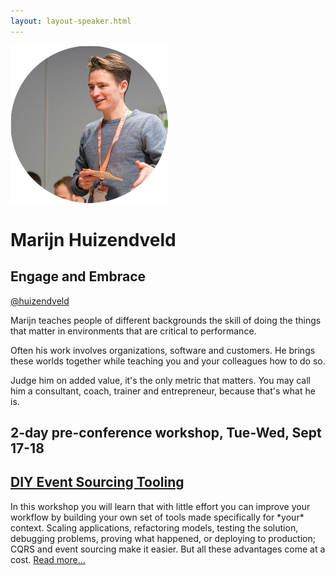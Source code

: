 ```yaml
---
layout: layout-speaker.html
---
```

<div class="container section featured-speaker">
  <div class="row">
    <div class="col-xs-12 col-sm-2 img-container">
      <img class="speaker-page-img" src="../img/speakers/Marijn-Huizendveld-ON.png">
    </div>
    <div class="col-xs-12 col-sm-10 copy-container">
        <h1 class="speaker-header">Marijn Huizendveld</h1>
        <h2 class="speaker-subtitle">Engage and Embrace</h2>
        <p><a class="speaker-handle" href="https://twitter.com/huizendveld" target="_blank">@huizendveld</a></p>
        <p>Marijn teaches people of different backgrounds the skill of doing the things that matter in environments that are critical to performance.</p>
        <p>Often his work involves organizations, software and customers. He brings these worlds together while teaching you and your colleagues how to do so.</p>
        <p>Judge him on added value, it's the only metric that matters. You may call him a consultant, coach, trainer and entrepreneur, because that's what he is.</p>
        <h2 class="speaker-subheader">2-day pre-conference workshop, Tue-Wed, Sept 17-18</h2>
        <h2 class="speaker-subheader"><a href="../workshops/diy-event-sourcing-tooling.html">DIY Event Sourcing Tooling</a></h2>
        <p>In this workshop you will learn that with little effort you can improve your workflow by building your own set of tools made specifically for *your* context. Scaling applications, refactoring models, testing the solution, debugging problems, proving what happened, or deploying to production; CQRS and event sourcing make it easier. But all these advantages come at a cost. <a href="../workshops/diy-event-sourcing-tooling.html">Read more...</a></p>
    </div>
  </div>
</div>